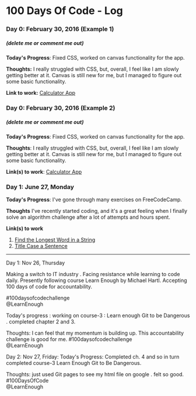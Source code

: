 # 100 Days Of Code - Log

### Day 0: February 30, 2016 (Example 1)
##### (delete me or comment me out)

**Today's Progress**: Fixed CSS, worked on canvas functionality for the app.

**Thoughts:** I really struggled with CSS, but, overall, I feel like I am slowly getting better at it. Canvas is still new for me, but I managed to figure out some basic functionality.

**Link to work:** [Calculator App](http://www.example.com)

### Day 0: February 30, 2016 (Example 2)
##### (delete me or comment me out)

**Today's Progress**: Fixed CSS, worked on canvas functionality for the app.

**Thoughts**: I really struggled with CSS, but, overall, I feel like I am slowly getting better at it. Canvas is still new for me, but I managed to figure out some basic functionality.

**Link(s) to work**: [Calculator App](http://www.example.com)


### Day 1: June 27, Monday

**Today's Progress**: I've gone through many exercises on FreeCodeCamp.

**Thoughts** I've recently started coding, and it's a great feeling when I finally solve an algorithm challenge after a lot of attempts and hours spent.

**Link(s) to work**
1. [Find the Longest Word in a String](https://www.freecodecamp.com/challenges/find-the-longest-word-in-a-string)
2. [Title Case a Sentence](https://www.freecodecamp.com/challenges/title-case-a-sentence)

------------------------------------------
Day 1: Nov 26, Thursday

Making a switch to IT industry . Facing resistance while learning to code daily. Presently following course Learn Enough by Michael Hartl. Accepting 100 days of code for accountability. 

#100daysofcodechallenge  
@LearnEnough


Today's progress :
working on course-3 : Learn enough Git to be Dangerous . completed chapter 2 and 3.

Thoughts:
I can feel that my momentum is building up. This accountability challenge is good for me. 
#100daysofcodechallenge  
@LearnEnough


Day 2: Nov 27, Friday:
Today's Progress:  Completed ch. 4 and so in turn completed  course-3 Learn Enough Git to Be Dangerous.

Thoughts: just used Git pages to see my  html file  on google . felt so good. 
#100DaysOfCode   
@LearnEnough